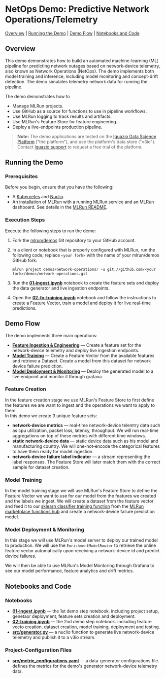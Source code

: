 # NetOps Demo: Predictive Network Operations/Telemetry

[Overview](#overview)&nbsp;| [Running the Demo](#demo-run)&nbsp;| [Demo Flow](#demo-flow)&nbsp;|  [Notebooks and Code](#notebooks-and-code)

## Overview

This demo demonstrates how to build an automated machine-learning (ML) pipeline for predicting network outages based on network-device telemetry, also known as Network Operations (NetOps).
The demo implements both model training and inference, including model monitoring and concept-drift detection.
The demo simulates telemetry network data for running the pipeline.

The demo demonstrates how to

- Manage MLRun projects.
- Use GitHub as a source for functions to use in pipeline workflows.
- Use MLRun logging to track results and artifacts.
- Use MLRun's Feature Store for feature engineering.
- Deploy a live-endpoints production pipeline.

> **Note:** The demo applications are tested on the [Iguazio Data Science Platform](https://www.iguazio.com) ("the platform"), and use the platform's data store ("v3io").
> Contact [Iguazio support](mailto:support@iguazio.com) to request a free trial of the platform.

<a id="demo-run"></a>
## Running the Demo

<a id="demo-run-prerequisites"></a>
### Prerequisites

Before you begin, ensure that you have the following:

- A [Kubernetes](https://kubernetes.io/) and [Nuclio](https://nuclio.io/).
- An installation of MLRun with a running MLRun service and an MLRun dashboard.
    See details in the [MLRun README](https://github.com/mlrun/mlrun).

<a id="demo-execution-steps"></a>
### Execution Steps

Execute the following steps to run the demo:

1. Fork the [mlrun/demos](https://github.com/mlrun/demos) Git repository to your GitHub account.

2. In a client or notebook that is properly configured with MLRun, run the following code; replace `<your fork>` with the name of your mlrun/demos GitHub fork:
    ```
    mlrun project demos/network-operations/ -u git://github.com/<your fork>/demos/network-operations.git
    ```

3. Run the [**01-ingest.ipynb**](01-ingest.ipynb) notebook to create the feature sets and deploy the data generator and live ingestion endpoints.

4. Open the [**02-fv-training.ipynb**](02-fv-training.ipynb) notebook and follow the instructions to create a Feature Vector, train a model and deploy it for live real-time predictions.

<a id="demo-flow"></a>
## Demo Flow

The demo implements three main operations:

- [**Feature Ingestion & Engineering**](#feature-creation) &mdash; Create a feature set for the network-device telemetry and deploy live ingestion endpoints.
- [**Model Training**](#model-training) &mdash; Create a Feature Vector from the available features and retrieve a Dataset. Create a model from this dataset for network device failure prediction.
- [**Model Deployment & Monitoring**](#model-Deployment-and-monitoring) &mdash; Deploy the generated model to a live endpoint and monitor it through grafana.

<a id="feature-creation"></a>
### Feature Creation

In the feature creation stage we use MLRun's Feature Store to first define the features we are want to ingest and the operations we want to apply to them.  
In this demo we create 3 unique feature sets:
- **network-device metrics** &mdash; real-time network-device telemtry data such as cpu utilization, packet loss, latency, throughput. We will run real-time aggregations on top of these metrics with different time windows.
- **static network-device data** &mdash; static device data such as his model and manufacturing country. We will one-hot-encode the categorical features to have them ready for model ingestion.
- **network-device failure label indicator** &mdash; a stream representing the label responses. The Feature Store will later match them with the correct sample for dataset creation.


<a id="model-training"></a>
### Model Training

In the model training stage we will use MLRun's Feature Store to define the Feature Vector we want to use for our model from the features we created and the labels we ingest.  We will create a dataset from the feature vector and feed it to our [sklearn classifier training function](https://github.com/mlrun/functions/blob/master/sklearn_classifier/sklearn_classifier.ipynb) from the [MLRun marketplace functions hub](https://github.com/mlrun/functions) and create a network-device failure prediction model.


<a id="model-Deployment-and-monitoring"></a>
### Model Deployment & Monitoring

In this stage we will use MLRun's model server to deploy our trained model to production.  We will use the `EnrichmentModelRouter` to retrieve the online feature vector automatically upon receiving a network-device id and predict device failures.  

We will then be able to use MLRun's Model Montoring through Grafana to see our model performance, feature analytics and drift metrics.


<a id="notebooks-and-code"></a>
## Notebooks and Code

<a id="notebooks"></a>
### Notebooks

- [**01-ingest.ipynb**](01-ingest.ipynb) &mdash; the 1st demo step notebook. including project setup, genetaor deployment, feature sets creation and deployment.
- [**02-training.ipynb**](02-fv-training.ipynb) &mdash; the 2nd demo step notebook. including feature vecto creation, dataset creation, model training, deployment and testing.
- [**src/generator.py**](src/generator.py) &mdash; a nuclio function to generate live network-device telemetry and publish it to a v3io stream.

<a id="project-cfg-files"></a>
### Project-Configuration Files

- [**src/metric_configurations.yaml**](src/metric_configurations.yaml) &mdash; a data-generator configurations file. defines the metrics for the demo's generator network-device telemetry data.

